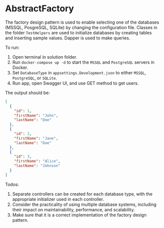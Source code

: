 # AbstractFactory

The factory design pattern is used to enable selecting one of the databases (MSSQL, PosgreSQL, SQLite) by changing the configuration file.
Classes in the folder `TestHelpers` are used to initialize databases by creating tables and inserting sample values.
Dapper is used to make queries.

To run:

1. Open terminal in solution folder.
2. Run `docker-compose up -d` to start the `MSSQL` and `PostgreSQL` servers in Docker.
3. Set `DatabaseType` in `appsettings.Development.json` to either `MSSQL`, `PostgreSQL`, or `SQLite`.
4. Run app, open Swagger UI, and use GET method to get users.

The output should be:
```json
[
  {
    "id": 1,
    "firstName": "John",
    "lastName": "Doe"
  },
  {
    "id": 2,
    "firstName": "Jane",
    "lastName": "Doe"
  },
  {
    "id": 3,
    "firstName": "Alice",
    "lastName": "Johnson"
  }
]
```

Todos:
1. Separate controllers can be created for each database type, with the appropriate initializer used in each controller.
2. Consider the practicality of using multiple database systems, including their impact on maintainability, performance, and scalability.
3. Make sure that it is a correct implementation of the factory design pattern.
